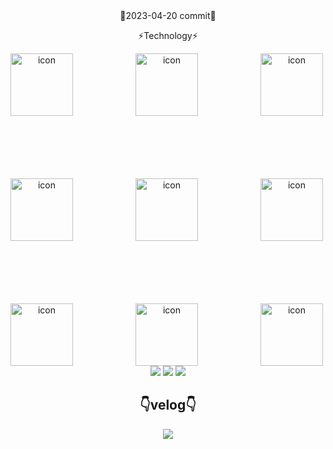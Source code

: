 
<div align="center">
💬2023-04-20 commit💬
<!-- [![Typing SVG](https://readme-typing-svg.demolab.com?font=Sigmar+One&size=100&pause=1000&color=FF9500&background=FF22B200&center=%EA%B1%B0%EC%A7%93&vCenter=%EA%B1%B0%EC%A7%93&width=1700&height=200&lines=Hello+0+0+0+0^-^)](https://git.io/typing-svg) -->



<!-- ![Anurag's GitHub stats](https://github-readme-stats.vercel.app/api?username=nowhereim&theme=vision-friendly-dark&show_icons=true)
[![Top Langs](https://github-readme-stats.vercel.app/api/top-langs/?username=nowhereim&theme=vision-friendly-dark&show_icons=true)](https://github.com/anuraghazra/github-readme-stats) -->


⚡Technology⚡

<div style="display: flex;"><img src="https://techstack-generator.vercel.app/js-icon.svg" alt="icon" width="100" style="width: 100px; height: 100px; margin-right: 100px; margin-bottom: 100px;" /><img src="https://techstack-generator.vercel.app/ts-icon.svg" alt="icon" width="100" style="width: 100px; height: 100px; margin-right: 100px; margin-bottom: 100px;" /><img src="https://techstack-generator.vercel.app/jest-icon.svg" alt="icon" width="100" style="width: 100px; height: 100px; margin-right: 0px; margin-bottom: 100px;" /></div><div style="display: flex;"><img src="https://techstack-generator.vercel.app/restapi-icon.svg" alt="icon" width="100" style="width: 100px; height: 100px; margin-right: 100px; margin-bottom: 100px;" /><img src="https://techstack-generator.vercel.app/github-icon.svg" alt="icon" width="100" style="width: 100px; height: 100px; margin-right: 100px; margin-bottom: 100px;" /><img src="https://techstack-generator.vercel.app/docker-icon.svg" alt="icon" width="100" style="width: 100px; height: 100px; margin-right: 0px; margin-bottom: 100px;" /></div><div style="display: flex;"><img src="https://techstack-generator.vercel.app/aws-icon.svg" alt="icon" width="100" style="width: 100px; height: 100px; margin-right: 100px; margin-bottom: 0px;" /><img src="https://techstack-generator.vercel.app/nginx-icon.svg" alt="icon" width="100" style="width: 100px; height: 100px; margin-right: 100px; margin-bottom: 0px;" /><img src="https://techstack-generator.vercel.app/mysql-icon.svg" alt="icon" width="100" style="width: 100px; height: 100px; margin-right: 0px; margin-bottom: 0px;" /></div>
<img src="https://img.shields.io/badge/Slack-4A154B?style=flat&logo=Slack&logoColor=white"> <img src="https://img.shields.io/badge/Notion-FFFFFF?style=flat&logo=Notion&logoColor=black"> <img src="https://img.shields.io/badge/Visual Studio Code-4479A1?style=flat&logo=Visual Studio Code&logoColor=white">




## 👇velog👇

<p><a href="https://velog.io/@anth" target="_blank"><img src="https://img.shields.io/badge/Velog-20C997?style=flat&logo=Velog&logoColor=white&labelColor=%20C997"/></a></p>

</div>      

